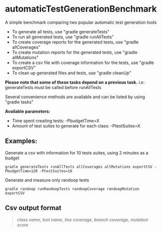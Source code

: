 # automaticTestGenerationBenchmark
A simple benchmark comparing two popular automatic test generation tools

* To generate all tests, use "gradle generateTests"
* To run all generated tests, use "gradle runAllTests"
* To create coverage reports for the generated tests, use "gradle allCoverages" 
* To create mutation reports for the generated tests, use "gradle allMutations"
* To create a csv file with coverage information for the tests, use "gradle exportCSV"
* To clean up generated files and tests, use "gradle cleanUp"

**Please note that some of these tasks depend on a previous task.**
	*i.e*: generateTests must be called before runAllTests    
        
Several convenience methods are available and can be listed by using "gradle tasks"

**Available parameters:**

* Time spent creating tests: -PbudgetTime=X  
* Amount of test suites to generate for each class: -PtestSuites=X  

## Examples:

Generate a csv with information for 10 tests suites, using 2 minutes as a budget

    gradle generateTests runAllTests allCoverages allMutations exportCSV -PbudgetTime=120 -PtestSuites=10

                
Generate and measure only randoop tests

    gradle randoop runRandoopTests randoopCoverage randoopMutation exportCSV

## Csv output format
> *class name, tool name, line coverage, branch coverage, mutation score*
